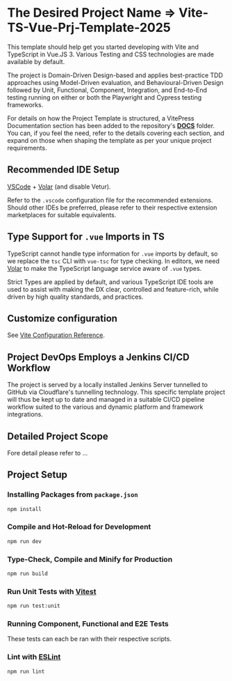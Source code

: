 # The Desired Project Name => Vite-TS-Vue-Prj-Template-2025

This template should help get you started developing with Vite and TypeScript in Vue.JS 3. Various Testing and CSS technologies are made available by default.

The project is Domain-Driven Design-based and applies best-practice TDD approaches using Model-Driven evaluation, and Behavioural-Driven Design followed by Unit, Functional, Component, Integration, and End-to-End testing running on either or both the Playwright and Cypress testing frameworks.

For details on how the Project Template is structured, a VitePress Documentation section has been added to the repository's **[DOCS](./DOCS/)** folder. You can, if you feel the need, refer to the details covering each section, and expand on those when shaping the template as per your unique project requirements.

## Recommended IDE Setup

[VSCode](https://code.visualstudio.com/) + [Volar](https://marketplace.visualstudio.com/items?itemName=Vue.volar) (and disable Vetur).

Refer to the `.vscode` configuration file for the recommended extensions. Should other IDEs be preferred, please refer to their respective extension marketplaces for suitable equivalents.

## Type Support for `.vue` Imports in TS

TypeScript cannot handle type information for `.vue` imports by default, so we replace the `tsc` CLI with `vue-tsc` for type checking. In editors, we need [Volar](https://marketplace.visualstudio.com/items?itemName=Vue.volar) to make the TypeScript language service aware of `.vue` types.

Strict Types are applied by default, and various TypeScript IDE tools are used to assist with making the DX clear, controlled and feature-rich, while driven by high quality standards, and practices.

## Customize configuration

See [Vite Configuration Reference](https://vite.dev/config/).

## Project DevOps Employs a Jenkins CI/CD Workflow

The project is served by a locally installed Jenkins Server tunnelled to GitHub via Cloudflare's tunnelling technology. This specific template project will thus be kept up to date and managed in a suitable CI/CD pipeline workflow suited to the various and dynamic platform and framework integrations.

## Detailed Project Scope

Fore detail please refer to ...

## Project Setup

### Installing Packages from `package.json`

```sh
npm install
```

### Compile and Hot-Reload for Development

```sh
npm run dev
```

### Type-Check, Compile and Minify for Production

```sh
npm run build
```

### Run Unit Tests with [Vitest](https://vitest.dev/)

```sh
npm run test:unit
```

### Running Component, Functional and E2E Tests

These tests can each be ran with their respective scripts.

### Lint with [ESLint](https://eslint.org/)

```sh
npm run lint
```
